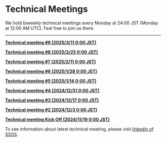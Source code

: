 # Technical Meetings

We hold biweekly technical meetings every Monday at 24:00 JST (Monday at 12:00 AM UTC). Feel free to join us there.

---------
**[Technical meeting #9 (2025/3/11 0:00 JST)](https://github.com/user-attachments/files/19166869/SpaceStationMeeting009_20250310.pdf)**

**[Technical meeting #8 (2025/2/25 0:00 JST)](https://github.com/user-attachments/files/19166868/SpaceStationMeeting008_20250223.pdf)**

**[Technical meeting #7 (2025/2/11 0:00 JST)](https://github.com/user-attachments/files/18767647/SpaceStationMeeting007_20250210.pdf)**

**[Technical meeting #6 (2025/1/28 0:00 JST)](https://github.com/user-attachments/files/18777131/SpaceStationMeeting006_20250127.pdf)**

**[Technical meeting #5 (2025/1/14 0:00 JST)](https://github.com/user-attachments/files/18403576/technical_meeting.5_20250113.pdf)**

**[Technical meeting #4 (2024/12/31 0:00 JST)](https://github.com/user-attachments/files/18307102/SSOS_Technical_Meeting_.4_20241230_a.pdf)**

**[Technical meeting #3 (2024/12/17 0:00 JST)](https://github.com/user-attachments/files/18265162/SSOS_Technical_Meeting_.3_20241216.pdf)**

**[Technical meeting #2 (2024/12/3 0:00 JST)](https://github.com/user-attachments/files/18270096/SSOS_Technical_Meeting_.2_20241202.pdf)**

**[Technical meeting Kick Off (2024/11/19 0:00 JST)](https://github.com/user-attachments/files/18265125/SSOS_Technical_Meeting_.1Kickoff_20241118.pdf)**

To see information about latest technical meeting, please visit [linkedin of SSOS](https://www.linkedin.com/company/space-station-os/).
